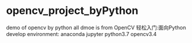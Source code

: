 # opencv_project_byPython
demo of opencv by python
all dmoe is from OpenCV 轻松入门:面向Python
develop environment: anaconda jupyter python3.7 opencv3.4
